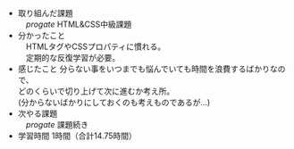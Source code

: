 - 取り組んだ課題  
　_progate_ HTML&CSS中級課題
- 分かったこと  
　HTMLタグやCSSプロパティに慣れる。  
　定期的な反復学習が必要。
- 感じたこと
  分らない事をいつまでも悩んでいても時間を浪費するばかりなので、  
  どのくらいで切り上げて次に進むか考え所。  
  (分からないばかりにしておくのも考えものであるが…)
- 次やる課題  
　_progate_ 課題続き
- 学習時間
  1時間（合計14.75時間）